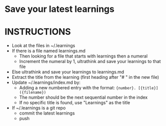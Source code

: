 # Save your latest learnings

# INSTRUCTIONS

- Look at the files in ~/.learnings
- If there is a file named learnings.md
  - Then looking for a file that starts with learnings then a numeral
  - Increment the numeral by 1, ultrathink and save your learnings to that file
- Else ultrathink and save your learnings to learnings.md
- Extract the title from the learning (first heading after "# " in the new file)
- Update ~/.learnings/index.md by:
  - Adding a new numbered entry with the format: `{number}. [{title}]({filename})`
  - The number should be the next sequential number in the index
  - If no specific title is found, use "Learnings" as the title
- If ~/.learnings is a git repo
  - commit the latest learnings
  - push

